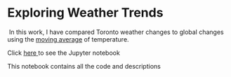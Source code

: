 Exploring Weather Trends
========================

 In this work, I have compared Toronto weather changes to global changes using the [moving average](https://en.wikipedia.org/wiki/Moving_average) of temperature.  

Click [here
](https://github.com/hamidkhbl/Exploring_Weather_Trends/blob/master/Explore%20Weather%20Trends.ipynb)to
see the Jupyter notebook

This notebook contains all the code and descriptions

 

